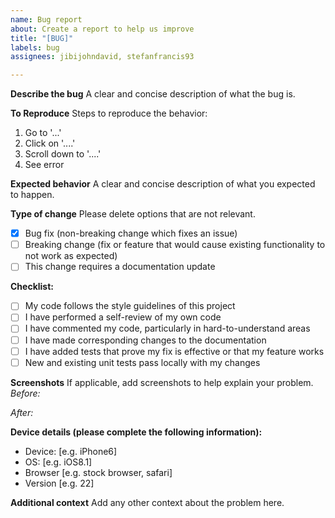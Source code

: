 ```yaml
---
name: Bug report
about: Create a report to help us improve
title: "[BUG]"
labels: bug
assignees: jibijohndavid, stefanfrancis93

---
```


**Describe the bug**
A clear and concise description of what the bug is.

**To Reproduce**
Steps to reproduce the behavior:
1. Go to '...'
2. Click on '....'
3. Scroll down to '....'
4. See error

**Expected behavior**
A clear and concise description of what you expected to happen.

**Type of change**
Please delete options that are not relevant.
- [x] Bug fix (non-breaking change which fixes an issue)
- [ ] Breaking change (fix or feature that would cause existing functionality to not work as expected)
- [ ] This change requires a documentation update

**Checklist:**
- [ ] My code follows the style guidelines of this project
- [ ] I have performed a self-review of my own code
- [ ] I have commented my code, particularly in hard-to-understand areas
- [ ] I have made corresponding changes to the documentation
- [ ] I have added tests that prove my fix is effective or that my feature works
- [ ] New and existing unit tests pass locally with my changes

**Screenshots**
If applicable, add screenshots to help explain your problem.
*Before:*

*After:*

**Device details (please complete the following information):**
 - Device: [e.g. iPhone6]
 - OS: [e.g. iOS8.1]
 - Browser [e.g. stock browser, safari]
 - Version [e.g. 22]

**Additional context**
Add any other context about the problem here.
